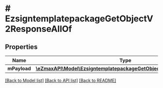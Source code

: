 # # EzsigntemplatepackageGetObjectV2ResponseAllOf

## Properties

Name | Type | Description | Notes
------------ | ------------- | ------------- | -------------
**mPayload** | [**\eZmaxAPI\Model\EzsigntemplatepackageGetObjectV2ResponseMPayload**](EzsigntemplatepackageGetObjectV2ResponseMPayload.md) |  |

[[Back to Model list]](../../README.md#models) [[Back to API list]](../../README.md#endpoints) [[Back to README]](../../README.md)
